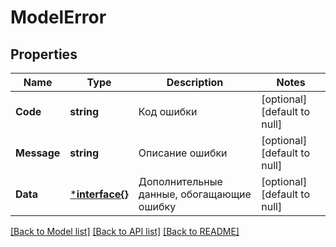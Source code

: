 # ModelError

## Properties
Name | Type | Description | Notes
------------ | ------------- | ------------- | -------------
**Code** | **string** | Код ошибки | [optional] [default to null]
**Message** | **string** | Описание ошибки | [optional] [default to null]
**Data** | [***interface{}**](interface{}.md) | Дополнительные данные, обогащающие ошибку | [optional] [default to null]

[[Back to Model list]](../README.md#documentation-for-models) [[Back to API list]](../README.md#documentation-for-api-endpoints) [[Back to README]](../README.md)

